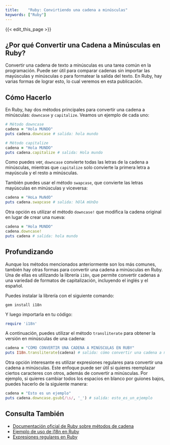 ```yaml
---
title:    "Ruby: Convirtiendo una cadena a minúsculas"
keywords: ["Ruby"]
---
```


{{< edit_this_page >}}

## ¿Por qué Convertir una Cadena a Minúsculas en Ruby?

Convertir una cadena de texto a minúsculas es una tarea común en la programación. Puede ser útil para comparar cadenas sin importar las mayúsculas y minúsculas o para formatear la salida del texto. En Ruby, hay varias formas de lograr esto, lo cual veremos en esta publicación.

## Cómo Hacerlo

En Ruby, hay dos métodos principales para convertir una cadena a minúsculas: `downcase` y `capitalize`. Veamos un ejemplo de cada uno:

```ruby
# Método downcase
cadena = "Hola MUNDO"
puts cadena.downcase # salida: hola mundo

# Método capitalize
cadena = "Hola MUNDO"
puts cadena.capitalize # salida: Hola mundo
```

Como puedes ver, `downcase` convierte todas las letras de la cadena a minúsculas, mientras que `capitalize` solo convierte la primera letra a mayúscula y el resto a minúsculas.

También puedes usar el método `swapcase`, que convierte las letras mayúsculas en minúsculas y viceversa:

```ruby
cadena = "HoLa MuNdO"
puts cadena.swapcase # salida: hOlA mUnDo
```

Otra opción es utilizar el método `downcase!` que modifica la cadena original en lugar de crear una nueva:

```ruby
cadena = "Hola MUNDO"
cadena.downcase!
puts cadena # salida: hola mundo
```

## Profundizando

Aunque los métodos mencionados anteriormente son los más comunes, también hay otras formas para convertir una cadena a minúsculas en Ruby. Una de ellas es utilizando la librería `i18n`, que permite convertir cadenas a una variedad de formatos de capitalización, incluyendo el inglés y el español.

Puedes instalar la librería con el siguiente comando:

```
gem install i18n
```

Y luego importarla en tu código:

```ruby
require 'i18n'
```

A continuación, puedes utilizar el método `transliterate` para obtener la versión en minúsculas de una cadena:

```ruby
cadena = "CÓMO CONVERTIR UNA CADENA A MINÚSCULAS EN RUBY"
puts I18n.transliterate(cadena) # salida: cómo convertir una cadena a minúsculas en ruby
```

Otra opción interesante es utilizar expresiones regulares para convertir una cadena a minúsculas. Este enfoque puede ser útil si quieres reemplazar ciertos caracteres con otros, además de convertir a minúsculas. Por ejemplo, si quieres cambiar todos los espacios en blanco por guiones bajos, puedes hacerlo de la siguiente manera:

```ruby
cadena = "Esto es un ejemplo"
puts cadena.downcase.gsub(/\s/, '_') # salida: esto_es_un_ejemplo
```

## Consulta También

- [Documentación oficial de Ruby sobre métodos de cadena](https://ruby-doc.org/core-2.7.1/String.html)
- [Ejemplo de uso de i18n en Ruby](https://www.rubyguides.com/2018/07/ruby-i18n-gem/)
- [Expresiones regulares en Ruby](https://www.tutorialspoint.com/ruby/ruby_regular_expressions.htm)
